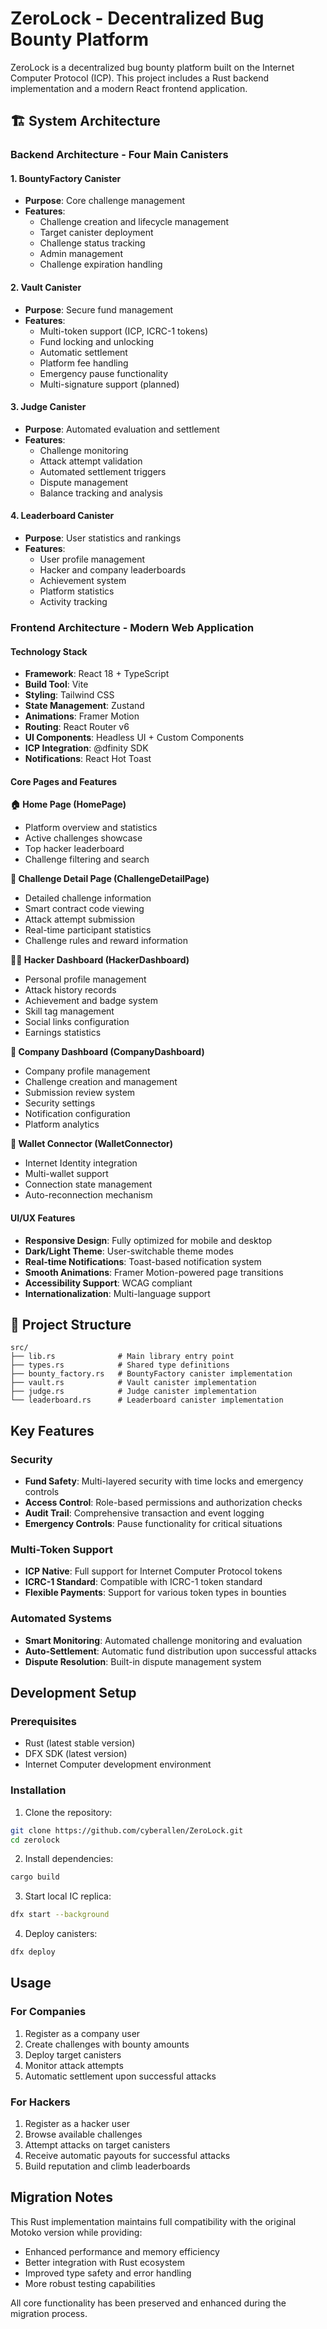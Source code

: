 # ZeroLock - Decentralized Bug Bounty Platform

ZeroLock is a decentralized bug bounty platform built on the Internet Computer Protocol (ICP). This project includes a Rust backend implementation and a modern React frontend application.

## 🏗️ System Architecture

### Backend Architecture - Four Main Canisters

#### 1. BountyFactory Canister
- **Purpose**: Core challenge management
- **Features**:
  - Challenge creation and lifecycle management
  - Target canister deployment
  - Challenge status tracking
  - Admin management
  - Challenge expiration handling

#### 2. Vault Canister
- **Purpose**: Secure fund management
- **Features**:
  - Multi-token support (ICP, ICRC-1 tokens)
  - Fund locking and unlocking
  - Automatic settlement
  - Platform fee handling
  - Emergency pause functionality
  - Multi-signature support (planned)

#### 3. Judge Canister
- **Purpose**: Automated evaluation and settlement
- **Features**:
  - Challenge monitoring
  - Attack attempt validation
  - Automated settlement triggers
  - Dispute management
  - Balance tracking and analysis

#### 4. Leaderboard Canister
- **Purpose**: User statistics and rankings
- **Features**:
  - User profile management
  - Hacker and company leaderboards
  - Achievement system
  - Platform statistics
  - Activity tracking

### Frontend Architecture - Modern Web Application

#### Technology Stack
- **Framework**: React 18 + TypeScript
- **Build Tool**: Vite
- **Styling**: Tailwind CSS
- **State Management**: Zustand
- **Animations**: Framer Motion
- **Routing**: React Router v6
- **UI Components**: Headless UI + Custom Components
- **ICP Integration**: @dfinity SDK
- **Notifications**: React Hot Toast

#### Core Pages and Features

**🏠 Home Page (HomePage)**
- Platform overview and statistics
- Active challenges showcase
- Top hacker leaderboard
- Challenge filtering and search

**🎯 Challenge Detail Page (ChallengeDetailPage)**
- Detailed challenge information
- Smart contract code viewing
- Attack attempt submission
- Real-time participant statistics
- Challenge rules and reward information

**👨‍💻 Hacker Dashboard (HackerDashboard)**
- Personal profile management
- Attack history records
- Achievement and badge system
- Skill tag management
- Social links configuration
- Earnings statistics

**🏢 Company Dashboard (CompanyDashboard)**
- Company profile management
- Challenge creation and management
- Submission review system
- Security settings
- Notification configuration
- Platform analytics

**🔗 Wallet Connector (WalletConnector)**
- Internet Identity integration
- Multi-wallet support
- Connection state management
- Auto-reconnection mechanism

#### UI/UX Features
- **Responsive Design**: Fully optimized for mobile and desktop
- **Dark/Light Theme**: User-switchable theme modes
- **Real-time Notifications**: Toast-based notification system
- **Smooth Animations**: Framer Motion-powered page transitions
- **Accessibility Support**: WCAG compliant
- **Internationalization**: Multi-language support

## 📁 Project Structure

```
src/
├── lib.rs              # Main library entry point
├── types.rs            # Shared type definitions
├── bounty_factory.rs   # BountyFactory canister implementation
├── vault.rs            # Vault canister implementation
├── judge.rs            # Judge canister implementation
└── leaderboard.rs      # Leaderboard canister implementation
```

## Key Features

### Security
- **Fund Safety**: Multi-layered security with time locks and emergency controls
- **Access Control**: Role-based permissions and authorization checks
- **Audit Trail**: Comprehensive transaction and event logging
- **Emergency Controls**: Pause functionality for critical situations

### Multi-Token Support
- **ICP Native**: Full support for Internet Computer Protocol tokens
- **ICRC-1 Standard**: Compatible with ICRC-1 token standard
- **Flexible Payments**: Support for various token types in bounties

### Automated Systems
- **Smart Monitoring**: Automated challenge monitoring and evaluation
- **Auto-Settlement**: Automatic fund distribution upon successful attacks
- **Dispute Resolution**: Built-in dispute management system

## Development Setup

### Prerequisites
- Rust (latest stable version)
- DFX SDK (latest version)
- Internet Computer development environment

### Installation

1. Clone the repository:
```bash
git clone https://github.com/cyberallen/ZeroLock.git
cd zerolock
```

2. Install dependencies:
```bash
cargo build
```

3. Start local IC replica:
```bash
dfx start --background
```

4. Deploy canisters:
```bash
dfx deploy
```

## Usage

### For Companies
1. Register as a company user
2. Create challenges with bounty amounts
3. Deploy target canisters
4. Monitor attack attempts
5. Automatic settlement upon successful attacks

### For Hackers
1. Register as a hacker user
2. Browse available challenges
3. Attempt attacks on target canisters
4. Receive automatic payouts for successful attacks
5. Build reputation and climb leaderboards

## Migration Notes

This Rust implementation maintains full compatibility with the original Motoko version while providing:
- Enhanced performance and memory efficiency
- Better integration with Rust ecosystem
- Improved type safety and error handling
- More robust testing capabilities

All core functionality has been preserved and enhanced during the migration process.